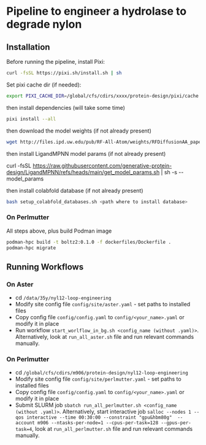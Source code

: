 # Pipeline to engineer a hydrolase to degrade nylon

## Installation

Before running the pipeline, install Pixi:

```bash
curl -fsSL https://pixi.sh/install.sh | sh
```

Set pixi cache dir (if needed):

```bash
export PIXI_CACHE_DIR=/global/cfs/cdirs/xxxx/protein-design/pixi/cache # on NERSC, use project name
```

then install dependencies (will take some time)

```bash
pixi install --all
```

then download the model weights (if not already present)

```bash
wget http://files.ipd.uw.edu/pub/RF-All-Atom/weights/RFDiffusionAA_paper_weights.pt
```

then install LigandMPNN model params (if not already present)

curl -fsSL https://raw.githubusercontent.com/generative-protein-design/LigandMPNN/refs/heads/main/get_model_params.sh |
sh -s -- model_params

then install colabfold database (if not already present)

```bash
bash setup_colabfold_databases.sh <path where to install database>
```

### On Perlmutter

All steps above, plus build Podman image

```bash
podman-hpc build -t boltz2:0.1.0 -f dockerfiles/Dockerfile .
podman-hpc migrate
```

## Running Workflows

### On Aster

- cd `/data/35y/nyl12-loop-engineering`
- Modify site config file `config/site/aster.yaml` - set paths to installed files
- Copy config file `config/config.yaml` to `config/<your_name>.yaml` or modify it in place
- Run workflow `start_worlflow_in_bg.sh <config_name (without .yaml)>`. Alternatively, look at
  `run_all_aster.sh` file and run relevant commands manually.

### On Perlmutter

- cd `/global/cfs/cdirs/m906/protein-design/nyl12-loop-engineering`
- Modify site config file `config/site/perlmutter.yaml` - set paths to installed files
- Copy config file `config/config.yaml` to `config/<your_name>.yaml` or modify it in place
- Submit SLURM job `sbatch run_all_perlmutter.sh <config_name (without .yaml)>`.
  Alternatively, start interactive job
  `salloc --nodes 1 --qos interactive --time 00:30:00 --constraint "gpu&hbm80g"  --account m906 --ntasks-per-node=1 --cpus-per-task=128 --gpus-per-task=4`,
  look at `run_all_perlmutter.sh` file and run relevant commands manually.
 



